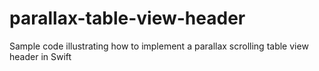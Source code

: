 # parallax-table-view-header
Sample code illustrating how to implement a parallax scrolling table view header in Swift
